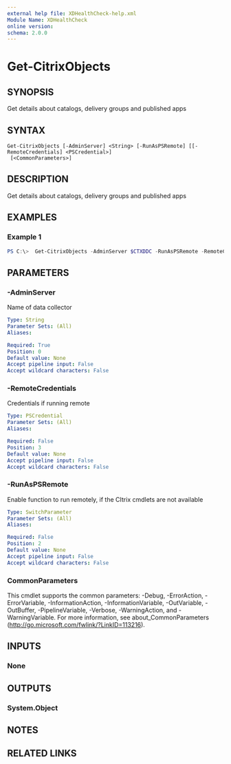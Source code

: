 ```yaml
---
external help file: XDHealthCheck-help.xml
Module Name: XDHealthCheck
online version:
schema: 2.0.0
---
```


# Get-CitrixObjects

## SYNOPSIS
Get details about catalogs, delivery groups and published apps

## SYNTAX

```
Get-CitrixObjects [-AdminServer] <String> [-RunAsPSRemote] [[-RemoteCredentials] <PSCredential>]
 [<CommonParameters>]
```

## DESCRIPTION
Get details about catalogs, delivery groups and published apps

## EXAMPLES

### Example 1
```powershell
PS C:\>  Get-CitrixObjects -AdminServer $CTXDDC -RunAsPSRemote -RemoteCredentials $CTXAdmin -Verbose
```

## PARAMETERS

### -AdminServer

Name of data collector

```yaml
Type: String
Parameter Sets: (All)
Aliases:

Required: True
Position: 0
Default value: None
Accept pipeline input: False
Accept wildcard characters: False
```

### -RemoteCredentials

Credentials if running remote

```yaml
Type: PSCredential
Parameter Sets: (All)
Aliases:

Required: False
Position: 3
Default value: None
Accept pipeline input: False
Accept wildcard characters: False
```

### -RunAsPSRemote

Enable function to run remotely, if the CItrix cmdlets are not available

```yaml
Type: SwitchParameter
Parameter Sets: (All)
Aliases:

Required: False
Position: 2
Default value: None
Accept pipeline input: False
Accept wildcard characters: False
```

### CommonParameters
This cmdlet supports the common parameters: -Debug, -ErrorAction, -ErrorVariable, -InformationAction, -InformationVariable, -OutVariable, -OutBuffer, -PipelineVariable, -Verbose, -WarningAction, and -WarningVariable. For more information, see about_CommonParameters (http://go.microsoft.com/fwlink/?LinkID=113216).

## INPUTS

### None

## OUTPUTS

### System.Object
## NOTES

## RELATED LINKS
